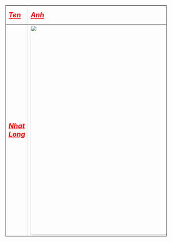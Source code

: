 <html>

<head>
<meta http-equiv="Content-Language" content="en-us">
<meta http-equiv="Content-Type" content="text/html; charset=windows-1252">
<title>Anh Long</title>
</head>

<body>

<table border="1" width="100%">
	<tr>
		<td><font color="#FF0000">
		<span style="font-size: 16pt; font-weight: 700; font-style: italic; text-decoration: underline">Ten</span></font></td>
		<td width="536"><font color="#FF0000">
		<span style="font-size: 16pt; font-weight: 700; font-style: italic; text-decoration: underline">Anh</span></font></td>
		<td width="1127"><font color="#FF0000"><u><i><b>
		<span style="font-size: 16pt">Ghi</span><span style="font-size: 16pt"> chu</span></b></i></u></font></td>
	</tr>
	<tr>
		<td><font color="#FF0000"><u><i><b><span style="font-size: 16pt">Nhat</span><span style="font-size: 16pt"> Long</span></b></i></u></font></td>
		<td width="536">
		<font color="#FF0000">
		<span style="font-size: 16pt; font-weight: 700; font-style: italic; text-decoration: underline">
		<img border="0" src="ngay-Quoc-khanh.png" width="913" height="654"></span></font></td>
		<td width="1127"><font color="#FF0000">
		<span style="font-size: 16pt; font-weight: 700; font-style: italic; text-decoration: underline">perfect</span></font></td>
	</tr>
</table>

</body>

</html>
